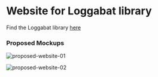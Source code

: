 # Website for Loggabat library
Find the Loggabat library [here](https://github.com/jaxtisapia/loggabat)

### Proposed Mockups

![proposed-website-01](https://user-images.githubusercontent.com/32112641/47619364-c1da5280-dad5-11e8-9525-d4381e1b454e.jpg)

![proposed-website-02](https://user-images.githubusercontent.com/32112641/47619365-c272e900-dad5-11e8-8fc6-ec8aef092560.jpg)
